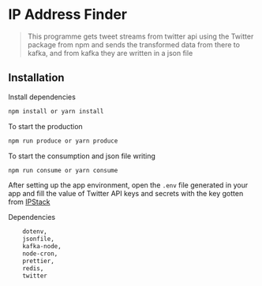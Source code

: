 # IP Address Finder
> This programme gets tweet streams from twitter api using the Twitter package from npm and sends the transformed data from there to kafka, and from kafka they are written in a json file

## Installation
Install dependencies
```bash
npm install or yarn install
```
To start the production
```bash
npm run produce or yarn produce
```

To start the consumption and json file writing
```bash
npm run consume or yarn consume
```

After setting up the app environment, open the `.env` file generated in 
your app and fill the value of Twitter API keys and secrets with the key gotten from [IPStack](http://api.ipstack.com)

Dependencies
```bash
	dotenv, 
	jsonfile,
	kafka-node,
	node-cron,
	prettier,
	redis,
	twitter
```

